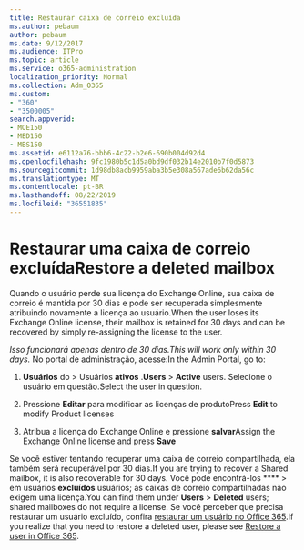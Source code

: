 ```yaml
---
title: Restaurar caixa de correio excluída
ms.author: pebaum
author: pebaum
ms.date: 9/12/2017
ms.audience: ITPro
ms.topic: article
ms.service: o365-administration
localization_priority: Normal
ms.collection: Adm_O365
ms.custom:
- "360"
- "3500005"
search.appverid:
- MOE150
- MED150
- MBS150
ms.assetid: e6112a76-bbb6-4c22-b2e6-690b004d92d4
ms.openlocfilehash: 9fc1980b5c1d5a0bd9df032b14e2010b7f0d5873
ms.sourcegitcommit: 1d98db8acb9959aba3b5e308a567ade6b62da56c
ms.translationtype: MT
ms.contentlocale: pt-BR
ms.lasthandoff: 08/22/2019
ms.locfileid: "36551835"
---
```

# <a name="restore-a-deleted-mailbox"></a><span data-ttu-id="eea71-102">Restaurar uma caixa de correio excluída</span><span class="sxs-lookup"><span data-stu-id="eea71-102">Restore a deleted mailbox</span></span>

<span data-ttu-id="eea71-103">Quando o usuário perde sua licença do Exchange Online, sua caixa de correio é mantida por 30 dias e pode ser recuperada simplesmente atribuindo novamente a licença ao usuário.</span><span class="sxs-lookup"><span data-stu-id="eea71-103">When the user loses its Exchange Online license, their mailbox is retained for 30 days and can be recovered by simply re-assigning the license to the user.</span></span>
  
 <span data-ttu-id="eea71-104">*Isso funcionará apenas dentro de 30 dias.*</span><span class="sxs-lookup"><span data-stu-id="eea71-104">*This will work only within 30 days.*</span></span>  <span data-ttu-id="eea71-105">No portal de administração, acesse:</span><span class="sxs-lookup"><span data-stu-id="eea71-105">In the Admin Portal, go to:</span></span>
  
1. <span data-ttu-id="eea71-106">**Usuários** do \> Usuários **ativos** .</span><span class="sxs-lookup"><span data-stu-id="eea71-106">**Users** \> **Active** users.</span></span> <span data-ttu-id="eea71-107">Selecione o usuário em questão.</span><span class="sxs-lookup"><span data-stu-id="eea71-107">Select the user in question.</span></span>

2. <span data-ttu-id="eea71-108">Pressione **Editar** para modificar as licenças de produto</span><span class="sxs-lookup"><span data-stu-id="eea71-108">Press **Edit** to modify Product licenses</span></span>

3. <span data-ttu-id="eea71-109">Atribua a licença do Exchange Online e pressione **salvar**</span><span class="sxs-lookup"><span data-stu-id="eea71-109">Assign the Exchange Online license and press **Save**</span></span>

<span data-ttu-id="eea71-110">Se você estiver tentando recuperar uma caixa de correio compartilhada, ela também será recuperável por 30 dias.</span><span class="sxs-lookup"><span data-stu-id="eea71-110">If you are trying to recover a Shared mailbox, it is also recoverable for 30 days.</span></span> <span data-ttu-id="eea71-111">Você pode encontrá-los \*\*\*\* \> em usuários **excluídos** usuários; as caixas de correio compartilhadas não exigem uma licença.</span><span class="sxs-lookup"><span data-stu-id="eea71-111">You can find them under **Users** \> **Deleted** users; shared mailboxes do not require a license.</span></span> <span data-ttu-id="eea71-112">Se você perceber que precisa restaurar um usuário excluído, confira [restaurar um usuário no Office 365](https://docs.microsoft.com/office365/admin/add-users/restore-user).</span><span class="sxs-lookup"><span data-stu-id="eea71-112">If you realize that you need to restore a deleted user, please see [Restore a user in Office 365](https://docs.microsoft.com/office365/admin/add-users/restore-user).</span></span>
  